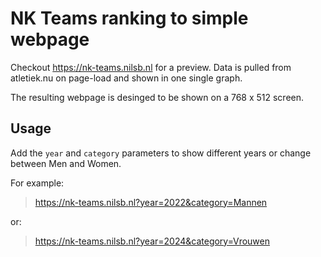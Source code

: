 # NK Teams ranking to simple webpage
Checkout https://nk-teams.nilsb.nl for a preview.
Data is pulled from atletiek.nu on page-load and shown in one single graph.

The resulting webpage is desinged to be shown on a 768 x 512 screen.

## Usage
Add the ```year``` and ```category``` parameters to show different years or change between Men and Women.

For example:
> https://nk-teams.nilsb.nl?year=2022&category=Mannen

or:
> https://nk-teams.nilsb.nl?year=2024&category=Vrouwen